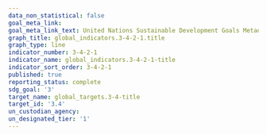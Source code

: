 ```yaml
---
data_non_statistical: false
goal_meta_link: 
goal_meta_link_text: United Nations Sustainable Development Goals Metadata
graph_title: global_indicators.3-4-2-1.title
graph_type: line
indicator_number: 3-4-2-1
indicator_name: global_indicators.3-4-2-1-title
indicator_sort_order: 3-4-2-1
published: true
reporting_status: complete
sdg_goal: '3'
target_name: global_targets.3-4-title
target_id: '3.4'
un_custodian_agency: 
un_designated_tier: '1'
---
```


